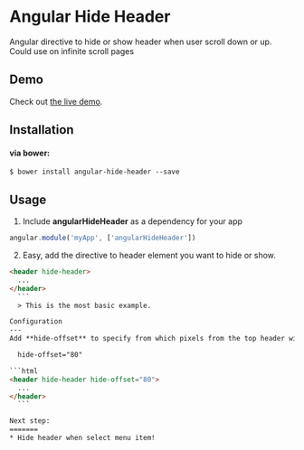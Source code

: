 Angular Hide Header
==================

Angular directive to hide or show header when user scroll down or up.
Could use on infinite scroll pages

Demo
-------
Check out [the live demo](http://embed.plnkr.co/nqZGAzOXbtVtxDq3JHNP/preview).

Installation
-------

#### via bower:

```
$ bower install angular-hide-header --save
```

Usage
---

1. Include **angularHideHeader** as a dependency for your app

  ```js
  angular.module('myApp', ['angularHideHeader'])
  ```
  
2. Easy, add the directive to header element you want to hide or show.

  ```html
  <header hide-header>
    ...
  </header>
    ```
    > This is the most basic example.
  
Configuration
--- 
  Add **hide-offset** to specify from which pixels from the top header will hide. Default value is 60.

    hide-offset="80"
  
  ```html
  <header hide-header hide-offset="80">
    ...
  </header>
    ```

Next step:
=======
* Hide header when select menu item! 
